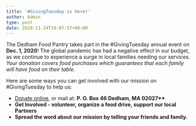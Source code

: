 ```yaml
---
title: '#GivingTuesday is here!'
author: Admin
type: post
date: 2020-11-24T19:07:57+00:00
---
```

The Dedham Food Pantry takes part in the #GivingTuesday annual event on **Dec. 1, 2020**! The global pandemic has had a negative effect in our budget, as we continue to experience a surge in local families needing our services. _Your donation covers food purchases which guarantees that each family will have food on their table._

Here are some ways you can get involved with our mission on #GivingTuesday to help us:

  * <a href="https://www.paypal.com/fundraiser/charity/106215" target="_blank" rel="noopener noreferrer">Donate online</a>, or mail at: <strong style="font-weight: bold; font-style: inherit; color: inherit;">P. O. Box 46 Dedham, MA 02027**
  * Get Involved - volunteer, organize a food drive, support our local Partners
  * Spread the word about our mission by telling your friends and family.
